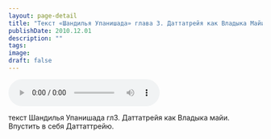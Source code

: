 ```yaml
---
layout: page-detail
title: "Текст «Шандилья Упанишада» глава 3. Даттатрейя как Владыка Майи"
publishDate: 2010.12.01
description: ""
tags:
image:
draft: false
---
```


<audio title="2010.12.01 - Текст «Шандилья Упанишада» глава 3. Даттатрейя как Владыка Майи.mp3" src="https://filer-api.advayta.org/v1.0/public/files/74178" controls=""></audio>

 текст Шандилья Упанишада гл3\. Даттатрейя как Владыка майи.<br> Впустить в себя Даттаттрейю. <br> 

  
